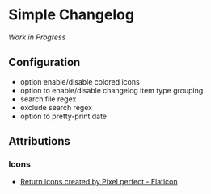 # Simple Changelog

*Work in Progress*


## Configuration
- option enable/disable colored icons
- option to enable/disable changelog item type grouping
- search file regex
- exclude search regex
- option to pretty-print date


## Attributions
### Icons
- [Return icons created by Pixel perfect - Flaticon](https://www.flaticon.com/free-icons/return)